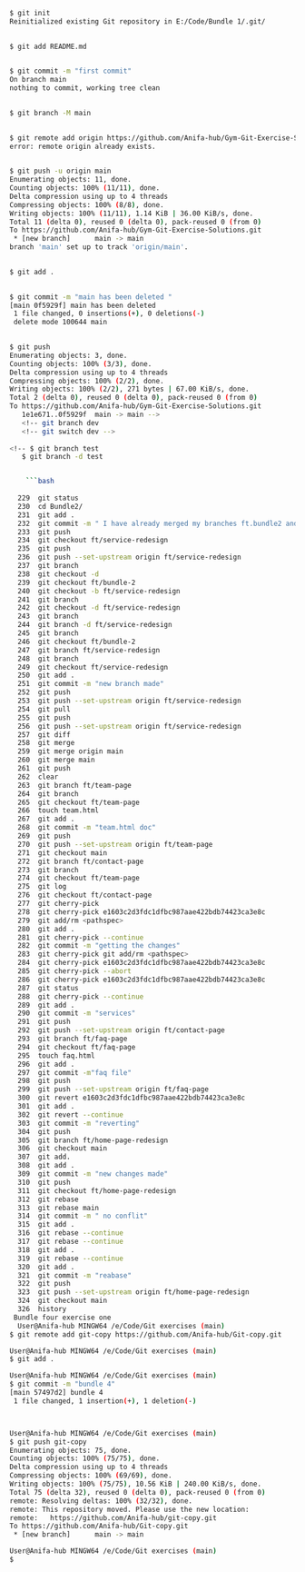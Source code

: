 
 
```bash
$ git init
Reinitialized existing Git repository in E:/Code/Bundle 1/.git/

 
$ git add README.md

 
$ git commit -m "first commit"
On branch main
nothing to commit, working tree clean

 
$ git branch -M main

 
$ git remote add origin https://github.com/Anifa-hub/Gym-Git-Exercise-Solutions.git
error: remote origin already exists.

 
$ git push -u origin main
Enumerating objects: 11, done.
Counting objects: 100% (11/11), done.
Delta compression using up to 4 threads
Compressing objects: 100% (8/8), done.
Writing objects: 100% (11/11), 1.14 KiB | 36.00 KiB/s, done.
Total 11 (delta 0), reused 0 (delta 0), pack-reused 0 (from 0)
To https://github.com/Anifa-hub/Gym-Git-Exercise-Solutions.git
 * [new branch]      main -> main
branch 'main' set up to track 'origin/main'.

 
$ git add .

 
$ git commit -m "main has been deleted "
[main 0f5929f] main has been deleted
 1 file changed, 0 insertions(+), 0 deletions(-)
 delete mode 100644 main

 
$ git push
Enumerating objects: 3, done.
Counting objects: 100% (3/3), done.
Delta compression using up to 4 threads
Compressing objects: 100% (2/2), done.
Writing objects: 100% (2/2), 271 bytes | 67.00 KiB/s, done.
Total 2 (delta 0), reused 0 (delta 0), pack-reused 0 (from 0)
To https://github.com/Anifa-hub/Gym-Git-Exercise-Solutions.git
   1e1e671..0f5929f  main -> main -->
   <!-- git branch dev
   <!-- git switch dev --> 
    
<!-- $ git branch test
   $ git branch -d test


    ```bash
    
  229  git status
  230  cd Bundle2/
  231  git add .
  232  git commit -m " I have already merged my branches ft.bundle2 and main"
  233  git push
  234  git checkout ft/service-redesign
  235  git push
  236  git push --set-upstream origin ft/service-redesign
  237  git branch
  238  git checkout -d
  239  git checkout ft/bundle-2
  240  git checkout -b ft/service-redesign
  241  git branch
  242  git checkout -d ft/service-redesign
  243  git branch
  244  git branch -d ft/service-redesign
  245  git branch
  246  git checkout ft/bundle-2
  247  git branch ft/service-redesign
  248  git branch
  249  git checkout ft/service-redesign
  250  git add .
  251  git commit -m "new branch made"
  252  git push
  253  git push --set-upstream origin ft/service-redesign
  254  git pull
  255  git push
  256  git push --set-upstream origin ft/service-redesign
  257  git diff
  258  git merge
  259  git merge origin main
  260  git merge main
  261  git push
  262  clear
  263  git branch ft/team-page
  264  git branch
  265  git checkout ft/team-page
  266  touch team.html
  267  git add .
  268  git commit -m "team.html doc"
  269  git push
  270  git push --set-upstream origin ft/team-page
  271  git checkout main
  272  git branch ft/contact-page
  273  git branch
  274  git checkout ft/team-page
  275  git log
  276  git checkout ft/contact-page
  277  git cherry-pick
  278  git cherry-pick e1603c2d3fdc1dfbc987aae422bdb74423ca3e8c
  279  git add/rm <pathspec>
  280  git add .
  281  git cherry-pick --continue
  282  git commit -m "getting the changes"
  283  git cherry-pick git add/rm <pathspec>
  284  git cherry-pick e1603c2d3fdc1dfbc987aae422bdb74423ca3e8c
  285  git cherry-pick --abort
  286  git cherry-pick e1603c2d3fdc1dfbc987aae422bdb74423ca3e8c
  287  git status
  288  git cherry-pick --continue
  289  git add .
  290  git commit -m "services"
  291  git push
  292  git push --set-upstream origin ft/contact-page
  293  git branch ft/faq-page
  294  git checkout ft/faq-page
  295  touch faq.html
  296  git add .
  297  git commit -m"faq file"
  298  git push
  299  git push --set-upstream origin ft/faq-page
  300  git revert e1603c2d3fdc1dfbc987aae422bdb74423ca3e8c
  301  git add .
  302  git revert --continue
  303  git commit -m "reverting"
  304  git push
  305  git branch ft/home-page-redesign
  306  git checkout main
  307  git add.
  308  git add .
  309  git commit -m "new changes made"
  310  git push
  311  git checkout ft/home-page-redesign
  312  git rebase
  313  git rebase main
  314  git commit -m " no conflit"
  315  git add .
  316  git rebase --continue
  317  git rebase --continue
  318  git add .
  319  git rebase --continue
  320  git add .
  321  git commit -m "reabase"
  322  git push
  323  git push --set-upstream origin ft/home-page-redesign
  324  git checkout main
  326  history
 Bundle four exercise one
  User@Anifa-hub MINGW64 /e/Code/Git exercises (main)
$ git remote add git-copy https://github.com/Anifa-hub/Git-copy.git

User@Anifa-hub MINGW64 /e/Code/Git exercises (main)
$ git add .

User@Anifa-hub MINGW64 /e/Code/Git exercises (main)
$ git commit -m "bundle 4"
[main 57497d2] bundle 4
 1 file changed, 1 insertion(+), 1 deletion(-)



User@Anifa-hub MINGW64 /e/Code/Git exercises (main)
$ git push git-copy
Enumerating objects: 75, done.
Counting objects: 100% (75/75), done.
Delta compression using up to 4 threads
Compressing objects: 100% (69/69), done.
Writing objects: 100% (75/75), 10.56 KiB | 240.00 KiB/s, done.
Total 75 (delta 32), reused 0 (delta 0), pack-reused 0 (from 0)
remote: Resolving deltas: 100% (32/32), done.
remote: This repository moved. Please use the new location:
remote:   https://github.com/Anifa-hub/git-copy.git
To https://github.com/Anifa-hub/Git-copy.git
 * [new branch]      main -> main

User@Anifa-hub MINGW64 /e/Code/Git exercises (main)
$
   ```
